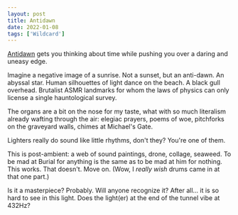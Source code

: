 ```yaml
---
layout: post
title: Antidawn
date: 2022-01-08
tags: ['Wildcard']
---
```

[Antidawn](https://hyperdub.net/products/burial-antidawn) gets you thinking about time while pushing you over a daring and uneasy edge.
<!--x-->

Imagine a negative image of a sunrise. Not a sunset, but an anti-dawn. An abyssal star. Human silhouettes of light dance on the beach. A black gull overhead. Brutalist ASMR landmarks for whom the laws of physics can only license a single hauntological survey.

The organs are a bit on the nose for my taste, what with so much literalism already wafting through the air: elegiac prayers, poems of woe, pitchforks on the graveyard walls, chimes at Michael's Gate.

Lighters really do sound like little rhythms, don't they? You're one of them.

This is post-ambient: a web of sound paintings, drone, collage, seaweed. To be mad at Burial for anything is the same as to be mad at him for nothing. This works. That doesn't. Move on. (Wow, I *really wish* drums came in at that one part.)

Is it a masterpiece? Probably. Will anyone recognize it? After all... it is so hard to see in this light. Does the light(er) at the end of the tunnel vibe at 432Hz?